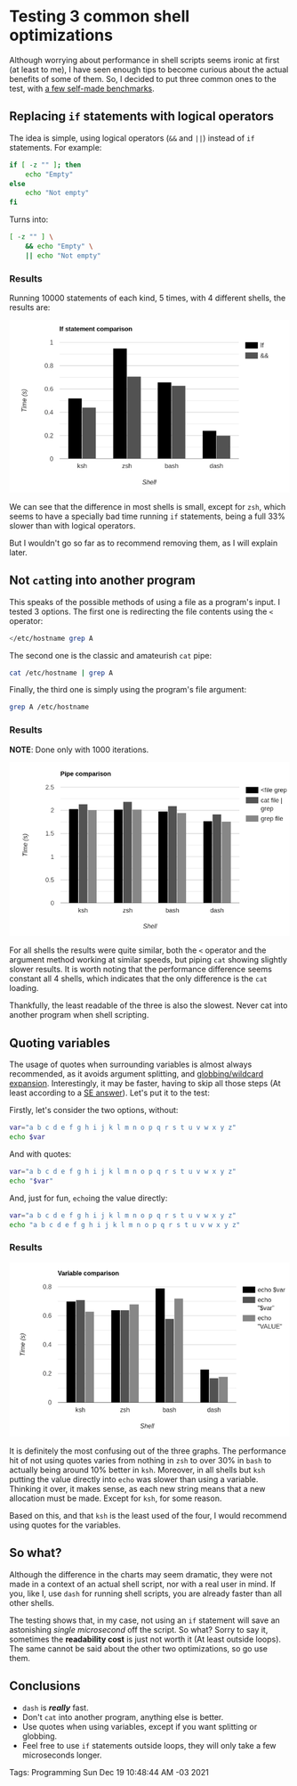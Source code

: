 # Testing 3 common shell optimizations
Although worrying about performance in shell scripts seems ironic at first (at least to me),
I have seen enough tips to become curious about the actual benefits of some of them.
So, I decided to put three common ones to the test, with [a few self-made benchmarks](https://github.com/hhhhhhhhhn/bensh).

## Replacing `if` statements with logical operators
The idea is simple, using logical operators (`&&` and `||`) instead of `if` statements.
For example:

```bash
if [ -z "" ]; then
	echo "Empty"
else
	echo "Not empty"
fi
```

Turns into:

```bash
[ -z "" ] \
	&& echo "Empty" \
	|| echo "Not empty"
```

### Results
Running 10000 statements of each kind, 5 times, with 4 different shells, the results are:

![If statement performance graph](./assets/shell-script-optimizations/ifchart.png)

We can see that the difference in most shells is small,
except for `zsh`,
which seems to have a specially bad time running `if` statements,
being a full 33% slower than with logical operators.

But I wouldn't go so far as to recommend removing them, as I will explain later.

## Not `cat`ting into another program
This speaks of the possible methods of using a file as a program's input.
I tested 3 options.
The first one is redirecting the file contents using the `<` operator:

```bash
</etc/hostname grep A
```

The second one is the classic and amateurish `cat` pipe:

```bash
cat /etc/hostname | grep A
```

Finally, the third one is simply using the program's file argument:

```bash
grep A /etc/hostname
```

### Results
**NOTE**: Done only with 1000 iterations.

![Pipe performance graph](./assets/shell-script-optimizations/pipechart.png)

For all shells the results were quite similar,
both the `<` operator and the argument method working at similar speeds,
but piping `cat` showing slightly slower results.
It is worth noting that the performance difference seems constant all 4 shells,
which indicates that the only difference is the `cat` loading.

Thankfully, the least readable of the three is also the slowest.
Never cat into another program when shell scripting.


## Quoting variables
The usage of quotes when surrounding variables is almost always recommended,
as it avoids argument splitting, and [globbing/wildcard expansion](https://tldp.org/LDP/abs/html/globbingref.html).
Interestingly, it may be faster, having to skip all those steps
(At least according to a [SE answer](https://unix.stackexchange.com/a/67131)).
Let's put it to the test:

Firstly, let's consider the two options, without:

```bash
var="a b c d e f g h i j k l m n o p q r s t u v w x y z"
echo $var
```

And with quotes:

```bash
var="a b c d e f g h i j k l m n o p q r s t u v w x y z"
echo "$var"
```

And, just for fun, `echo`ing the value directly:
```bash
var="a b c d e f g h i j k l m n o p q r s t u v w x y z"
echo "a b c d e f g h i j k l m n o p q r s t u v w x y z"
```

### Results

![Variables performance graph](./assets/shell-script-optimizations/varchart.png)

It is definitely the most confusing out of the three graphs.
The performance hit of not using quotes varies from nothing in `zsh`
to over 30% in `bash` to actually being around 10% better in `ksh`.
Moreover, in all shells but `ksh` putting the value directly into `echo` was slower than using a variable.
Thinking it over, it makes sense, as each new string means that a new allocation must be made.
Except for `ksh`, for some reason.

Based on this, and that `ksh` is the least used of the four,
I would recommend using quotes for the variables.


## So what?
Although the difference in the charts may seem dramatic,
they were not made in a context of an actual shell script,
nor with a real user in mind.
If you, like I, use `dash` for running shell scripts,
you are already faster than all other shells.

The testing shows that, in my case,
not using an `if` statement will save an astonishing *single microsecond* off the script.
So what?
Sorry to say it, sometimes the **readability cost** is just not worth it (At least outside loops).
The same cannot be said about the other two optimizations, so go use them.

## Conclusions
- `dash` is ***really*** fast.
- Don't `cat` into another program, anything else is better.
- Use quotes when using variables, except if you want splitting or globbing.
- Feel free to use `if` statements outside loops,
  they will only take a few microseconds longer.

Tags: Programming
Sun Dec 19 10:48:44 AM -03 2021
